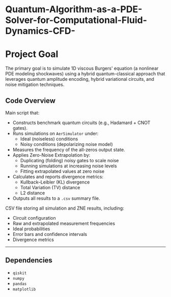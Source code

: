 # Quantum-Algorithm-as-a-PDE-Solver-for-Computational-Fluid-Dynamics-CFD-

# Project Goal

The primary goal is to simulate 1D viscous Burgers' equation (a nonlinear PDE modeling shockwaves) using a hybrid quantum-classical approach that leverages quantum amplitude encoding, hybrid variational circuits, and noise mitigation techniques.

## Code Overview

Main script that:

- Constructs benchmark quantum circuits (e.g., Hadamard + CNOT gates).
- Runs simulations on `AerSimulator` under:
  - Ideal (noiseless) conditions
  - Noisy conditions (depolarizing noise model)
- Measures the frequency of the all-zeros output state.
- Applies Zero-Noise Extrapolation by:
  - Duplicating (folding) noisy gates to scale noise
  - Running simulations at increasing noise levels
  - Fitting extrapolated values at zero noise
- Calculates and reports divergence metrics:
  - Kullback–Leibler (KL) divergence
  - Total Variation (TV) distance
  - L2 distance
- Outputs all results to a `.csv` summary file.

CSV file storing all simulation and ZNE results, including:

- Circuit configuration
- Raw and extrapolated measurement frequencies
- Ideal probabilities
- Error bars and confidence intervals
- Divergence metrics

---

## Dependencies

- `qiskit`
- `numpy`
- `pandas`
- `matplotlib`

